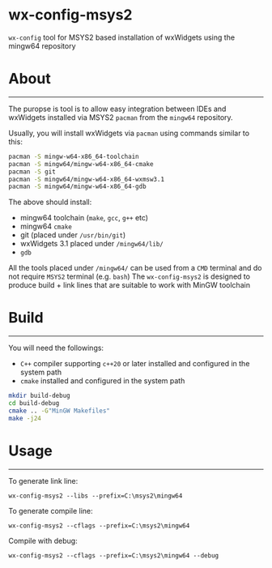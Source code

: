 # wx-config-msys2

`wx-config` tool for MSYS2 based installation of wxWidgets using the mingw64 repository

# About
---

The puropse is tool is to allow easy integration between IDEs and wxWidgets installed via MSYS2 `pacman` from the `mingw64`
repository.

Usually, you will install wxWidgets via `pacman` using commands similar to this:

```bash
pacman -S mingw-w64-x86_64-toolchain
pacman -S mingw64/mingw-w64-x86_64-cmake
pacman -S git
pacman -S mingw64/mingw-w64-x86_64-wxmsw3.1
pacman -S mingw64/mingw-w64-x86_64-gdb
```

The above should install:

- mingw64 toolchain (`make`, `gcc`, `g++` etc)
- mingw64 `cmake`
- git (placed under `/usr/bin/git`)
- wxWidgets 3.1 placed under `/mingw64/lib/`
- `gdb`

All the tools placed under `/mingw64/` can be used from a `CMD` terminal and do not require `MSYS2` terminal (e.g. `bash`)
The `wx-config-msys2` is designed to produce build + link lines that are suitable to work with MinGW toolchain

# Build
---

You will need the followings:

- `C++` compiler supporting `c++20` or later installed and configured in the system path
- `cmake` installed and configured in the system path

```bash
mkdir build-debug
cd build-debug
cmake .. -G"MinGW Makefiles"
make -j24
```

# Usage
---

To generate link line:

```batch
wx-config-msys2 --libs --prefix=C:\msys2\mingw64
```

To generate compile line:

```batch
wx-config-msys2 --cflags --prefix=C:\msys2\mingw64
```

Compile with debug:

```batch
wx-config-msys2 --cflags --prefix=C:\msys2\mingw64 --debug
```

